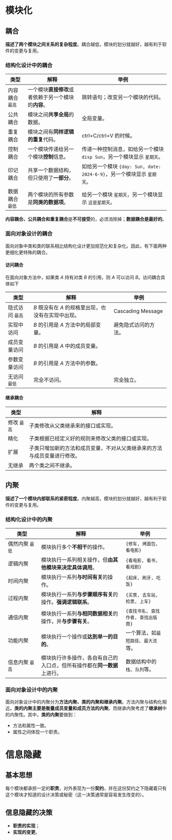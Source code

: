 # 模块化

## 耦合

**描述了两个模块之间关系的复杂程度**。耦合越低，模块的划分就越好，越有利于软件的变更与复用。

### 结构化设计中的耦合

| 类型            | 解释                                                 | 举例                                                         |
| --------------- | ---------------------------------------------------- | ------------------------------------------------------------ |
| 内容耦合 `最高` | 一个模块**直接修改**或者依赖于另一个模块的**内容**。 | 跳转语句；改变另一个模块的代码。                             |
| 公共耦合        | 模块之间**共享全局**的数据。                         | 全局变量。                                                   |
| 重复耦合        | 模块之间有**同样逻辑的重复**代码。                   | ctrl+C/ctrl+V 的时候。                                       |
| 控制耦合        | 一个模块传递给另一个模块**控制**信息。               | 传递一种控制消息，如给另一个模块 `disp Sun`，另一个模块显示 `星期天`。 |
| 印记耦合        | 共享一个数据结构，但只使用了**一部分**。             | 如给另一个模块 `{day: Sun, date: 2024-6-9}`，另一个模块显示 `星期天`。 |
| 数据耦合 `最低` | 两个模块的所有参数是**同类的数据项**。               | 给另一个模块 `星期天`，另一个模块显示 `这是星期天`。         |

**内容耦合、公共耦合和重复耦合**是**不可接受**的，必须消除掉；**数据耦合是最好的**。

### 面向对象设计的耦合

面向对象中类和类的联系相比结构化设计更加规范化和复杂化。因此，有下面两种更细化更特殊的耦合。

#### 访问耦合

在面向对象方法中，如果类 $A$ 持有对类 $B$ 的引用，则 $A$ 可以访问 $B$。访问耦合具体如下

| 类型            | 解释                                                | 举例                         |
| --------------- | --------------------------------------------------- | ---------------------------- |
| 隐式访问 `最高` | $B$ 既没有在 $A$ 的规格里出现，也没有在实现中出现。 | $\mathrm{Cascading~Message}$ |
| 实现中访问      | $B$ 的引用是 $A$ 方法中的局部变量。                 | 避免隐式访问的方法。         |
| 成员变量访问    | $B$ 的引用是 $A$ 中的成员变量。                     |                              |
| 参数变量访问    | $B$ 的引用是 $A$ 方法中的参数。                     |                              |
| 无访问 `最低`   | 完全不访问。                                        | 完全独立。                   |

#### 继承耦合

| 类型        | 解释                                                         |
| ----------- | ------------------------------------------------------------ |
| 修改 `最高` | 子类修改从父类继承来的接口或实现。                           |
| 精化        | 子类根据已经定义好的规则来修改父类的接口或实现。             |
| 扩展        | 子类只增加新的方法和成员变量，不对从父类继承来的方法与成员变量进行修改。 |
| 无继承      | 两个类之间不继承。                                           |

## 内聚

**描述了一个模块内部联系的紧密程度**。内聚越高，模块的划分就越好，越有利于软件的变更与复用。

### 结构化设计中的内聚

| 类型                                                     | 解释                                                         | 举例                                                         |
| -------------------------------------------------------- | ------------------------------------------------------------ | ------------------------------------------------------------ |
| <span style="white-space:nowrap;">偶然内聚 `最低`</span> | 模块执行多个**不相干**的操作。                               | <span style="white-space:nowrap;">`{修车, 烤面包, 看电影}`</span> |
| 逻辑内聚                                                 | 模块执行一系列相关操作，但**由其他模块来决定具体调用**。     | <span style="white-space:nowrap;">`{看电影, 看书, 看戏剧}`</span> |
| 时间内聚                                                 | 模块执行一系列**与时间有关**的操作。                         | <span style="white-space:nowrap;">`{起床, 刷牙, 吃饭}`</span> |
| 过程内聚                                                 | 模块执行一系列**与步骤顺序有关**的操作。**强调逻辑联系**。   | <span style="white-space:nowrap;">`{买票, 去车站, 检票, 上车}`</span> |
| 通信内聚                                                 | 模块执行一系列**与相同数据相关**的操作，并**与步骤有关**。   | <span style="white-space:nowrap;">`{查找书名, 查找作者, 查找出版商}`</span> |
| 功能内聚                                                 | 模块执行一个操作或**达到单一的目的**。                       | 一个算法，如`最短路径`、`最大流`等。                         |
| 信息内聚 `最高`                                          | 模块执行许多操作，各自有自己的入口点，但所有操作都在**同一数据**上进行。 | 数据结构中的`栈`、`队列`等。                                 |

### 面向对象设计中的内聚

面向对象设计中的内聚分为**方法内聚、类的内聚和继承内聚**。方法内聚与结构化相近。**类的内聚主要是衡量成员变量和成员方法的内聚**。而继承内聚考虑了**继承树**中的内聚性。其中，**类的内聚**要做到：

- 方法和属性一致。
- 属性之间体现一个职责。

# 信息隐藏

## 基本思想

每个模块都承担一定的**职责**，对外表现为一份**契约**，并在这份契约之下隐藏着只有这个模块才知道的设计决策或秘密（这一决策通常是容易发生改变的）。

## 信息隐藏的决策

- **职责的实现**；
- **实现的变更**。